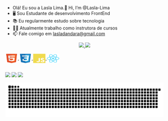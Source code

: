 - Olá! Eu sou a Lasla Lima.👋 Hi, I’m @Lasla-Lima
- 🖥️ Sou Estudante de desenvolvimento FrontEnd
- 📚 Eu regularmente estudo sobre tecnologia
- 👩‍🏫 Atualmente trabalho como instrutora de cursos
- 📫 Fale comigo em lasladandara@gmail.com

<div align="center">
  <a href="https://github.com/Lasla-Lima">
  <img height="180em" src="https://github-readme-stats.vercel.app/api?username=Lasla-Lima&show_icons=true&theme=dracula&include_all_commits=true&count_private=true"/>
  <img height="180em" src="https://github-readme-stats.vercel.app/api/top-langs/?username=Lasla-lima&layout=compact&langs_count=7&theme=dracula"/>
</div>
  <div style="display: inline_block"><br>
  <img align="center" alt="Lasla-HTML" height="30" width="40" src="https://raw.githubusercontent.com/devicons/devicon/master/icons/html5/html5-original.svg">
  <img align="center" alt="Lasla-CSS" height="30" width="40" src="https://raw.githubusercontent.com/devicons/devicon/master/icons/css3/css3-original.svg">
  <img align="center" alt="Lasla-Js" height="30" width="40" src="https://raw.githubusercontent.com/devicons/devicon/master/icons/javascript/javascript-plain.svg">
  <img align="center" alt="Lasla-React" height="30" width="40" src="https://raw.githubusercontent.com/devicons/devicon/master/icons/react/react-original.svg">
</div>
  
  ##
  
<div>
   <a href="https://discord.gg/Lasla#5594" target="_blank"><img src="https://img.shields.io/badge/Discord-7289DA?style=for-the-badge&logo=discord&logoColor=white" target="_blank"></a> 
  <a href = "mailto:contatorlasladandara@gmail.com"><img src="https://img.shields.io/badge/-Gmail-%23333?style=for-the-badge&logo=gmail&logoColor=white" target="_blank"></a>
  <a href="https://www.linkedin.com/in/lasla-lima" target="_blank"><img src="https://img.shields.io/badge/-LinkedIn-%230077B5?style=for-the-badge&logo=linkedin&logoColor=white" target="_blank"></a> 
</div>
  
   ![Snake animation](https://github.com/Lasla-Lima/Lasla-Lima/blob/output/github-contribution-grid-snake.svg)
